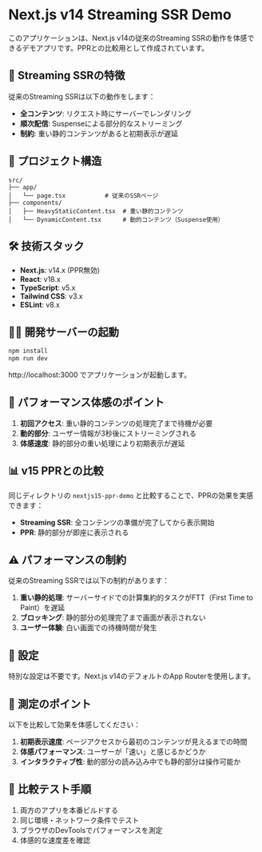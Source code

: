# Next.js v14 Streaming SSR Demo

このアプリケーションは、Next.js v14の従来のStreaming SSRの動作を体感できるデモアプリです。PPRとの比較用として作成されています。

## 🌊 Streaming SSRの特徴

従来のStreaming SSRは以下の動作をします：

- **全コンテンツ**: リクエスト時にサーバーでレンダリング
- **順次配信**: Suspenseによる部分的なストリーミング
- **制約**: 重い静的コンテンツがあると初期表示が遅延

## 📁 プロジェクト構造

```
src/
├── app/
│   └── page.tsx           # 従来のSSRページ
├── components/
│   ├── HeavyStaticContent.tsx  # 重い静的コンテンツ
│   └── DynamicContent.tsx      # 動的コンテンツ（Suspense使用）
```

## 🛠 技術スタック

- **Next.js**: v14.x (PPR無効)
- **React**: v18.x
- **TypeScript**: v5.x
- **Tailwind CSS**: v3.x
- **ESLint**: v8.x

## 🏃‍♂️ 開発サーバーの起動

```bash
npm install
npm run dev
```

http://localhost:3000 でアプリケーションが起動します。

## 🔬 パフォーマンス体感のポイント

1. **初回アクセス**: 重い静的コンテンツの処理完了まで待機が必要
2. **動的部分**: ユーザー情報が3秒後にストリーミングされる
3. **体感速度**: 静的部分の重い処理により初期表示が遅延

## 📊 v15 PPRとの比較

同じディレクトリの `nextjs15-ppr-demo` と比較することで、PPRの効果を実感できます：

- **Streaming SSR**: 全コンテンツの準備が完了してから表示開始
- **PPR**: 静的部分が即座に表示される

## ⚠️ パフォーマンスの制約

従来のStreaming SSRでは以下の制約があります：

1. **重い静的処理**: サーバーサイドでの計算集約的タスクがFTT（First Time to Paint）を遅延
2. **ブロッキング**: 静的部分の処理完了まで画面が表示されない
3. **ユーザー体験**: 白い画面での待機時間が発生

## 🔧 設定

特別な設定は不要です。Next.js v14のデフォルトのApp Routerを使用します。

## 📝 測定のポイント

以下を比較して効果を体感してください：

1. **初期表示速度**: ページアクセスから最初のコンテンツが見えるまでの時間
2. **体感パフォーマンス**: ユーザーが「速い」と感じるかどうか
3. **インタラクティブ性**: 動的部分の読み込み中でも静的部分は操作可能か

## 🎯 比較テスト手順

1. 両方のアプリを本番ビルドする
2. 同じ環境・ネットワーク条件でテスト
3. ブラウザのDevToolsでパフォーマンスを測定
4. 体感的な速度差を確認
